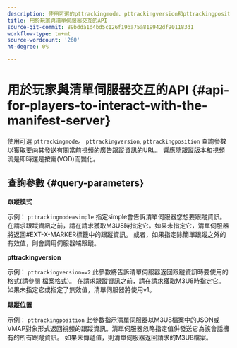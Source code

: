 ```yaml
---
description: 使用可選的pttrackingmode、pttrackingversion和pttrackingposition查詢參數可獲取要向其發送有關當前視頻的廣告跟蹤資訊的URL。 響應隨跟蹤版本和視頻流是即時還是按需(VOD)而變化。
title: 用於玩家與清單伺服器交互的API
source-git-commit: 89bdda1d4bd5c126f19ba75a819942df901183d1
workflow-type: tm+mt
source-wordcount: '260'
ht-degree: 0%

---
```



# 用於玩家與清單伺服器交互的API {#api-for-players-to-interact-with-the-manifest-server}

使用可選 `pttrackingmode`。 `pttrackingversion`, `pttrackingposition` 查詢參數以獲取要向其發送有關當前視頻的廣告跟蹤資訊的URL。 響應隨跟蹤版本和視頻流是即時還是按需(VOD)而變化。

## 查詢參數 {#query-parameters}

**跟蹤模式**

示例： `pttrackingmode=simple`
指定simple會告訴清單伺服器您想要跟蹤資訊。
在請求跟蹤資訊之前，請在請求獲取M3U8時指定它。如果未指定它，清單伺服器將返回#EXT-X-MARKER標籤中的跟蹤資訊。
或者，如果指定除簡單跟蹤之外的有效值，則會調用伺服器端跟蹤。

**pttrackingversion**

示例： `pttrackingversion=v2`
此參數將告訴清單伺服器返回跟蹤資訊時要使用的格式(請參閱 [檔案格式](/help/primetime-ad-insertion/~old-msapi-topics/ms-list-file-formats/ms-api-file-formats.md))。
在請求跟蹤資訊之前，請在請求獲取M3U8時指定它。如果未指定它或指定了無效值，清單伺服器將使用v1。

**跟蹤位置**

示例： `pttrackingposition`
此參數指示清單伺服器以M3U8檔案中的JSON或VMAP對象形式返回視頻的跟蹤資訊。清單伺服器忽略指定值併發送它為該會話擁有的所有跟蹤資訊。 如果未傳遞值，則清單伺服器返回請求的M3U8檔案。
